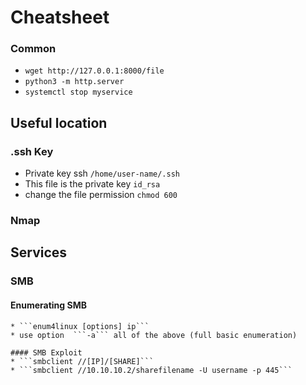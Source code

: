 # Cheatsheet

### Common 
* ```wget http://127.0.0.1:8000/file```
* ```python3 -m http.server```
* ```systemctl stop myservice```

## Useful location  
  ### .ssh Key 
   * Private key ssh ```/home/user-name/.ssh```
   * This file is the private key ```id_rsa```
   * change the file permission ``` chmod 600 ```

  ### Nmap

## Services  
 ### SMB
   #### Enumerating SMB
    * ```enum4linux [options] ip```
    * use option  ```-a``` all of the above (full basic enumeration)

    #### SMB Exploit
    * ```smbclient //[IP]/[SHARE]```
    * ```smbclient //10.10.10.2/sharefilename -U username -p 445```
